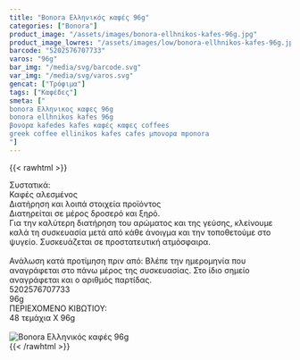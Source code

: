 ```yaml
---
title: "Bonora Ελληνικός καφές 96g"
categories: ["Bonora"]
product_image: "/assets/images/bonora-ellhnikos-kafes-96g.jpg"
product_image_lowres: "/assets/images/low/bonora-ellhnikos-kafes-96g.jpg"
barcode: "5202576707733"
varos: "96g"
bar_img: "/media/svg/barcode.svg"
var_img: "/media/svg/varos.svg"
gencat: ["Τρόφιμα"]
tags: ["Καφέδες"]
smeta: ["
bonora Ελληνικος καφες 96g
bonora ellhnikos kafes 96g
βονορα kafedes kafes καφές καφες coffees
greek coffee ellinikos kafes cafes μπονορα mponora
"]
---
```

{{< rawhtml >}}

<div class="sload63"><div class="product"><div id="sistatika">Συστατικά:</div><div class="alltext">Καφές αλεσμένος</div><div id="loipa">Διατήρηση και λοιπά στοιχεία προϊόντος</div><div class="alltext">Διατηρείται σε μέρος δροσερό και ξηρό.<br>Για την καλύτερη διατήρηση του αρώματος και της γεύσης, κλείνουμε καλά τη συσκευασία μετά από κάθε άνοιγμα και την τοποθετούμε στο ψυγείο. Συσκευάζεται σε προστατευτική ατμόσφαιρα.<br><br>Ανάλωση κατά προτίμηση πριν από: Βλέπε την ημερομηνία που αναγράφεται στο πάνω μέρος της συσκευασίας. Στο ίδιο σημείο αναγράφεται και ο αριθμός παρτίδας.<br></div><div id="barcode"><div id="barimage1"></div><span id="bartext">5202576707733</span><br></div><div id="varos"><div id="varosimage1"></div><span id="varostext">96g</span><br></div><div id="kivotio">ΠΕΡΙΕΧΟΜΕΝΟ ΚΙΒΩΤΙΟΥ:<br>48 τεμάχια Χ 96g</div><br><div class="pimg"><img alt="Bonora Ελληνικός καφές 96g" title="Bonora Ελληνικός καφές 96g" src="/assets/images/bonora-ellhnikos-kafes-96g.jpg"></div></div></div>
{{< /rawhtml >}}


